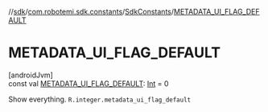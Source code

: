 //[sdk](../../../index.md)/[com.robotemi.sdk.constants](../index.md)/[SdkConstants](index.md)/[METADATA_UI_FLAG_DEFAULT](-m-e-t-a-d-a-t-a_-u-i_-f-l-a-g_-d-e-f-a-u-l-t.md)

# METADATA_UI_FLAG_DEFAULT

[androidJvm]\
const val [METADATA_UI_FLAG_DEFAULT](-m-e-t-a-d-a-t-a_-u-i_-f-l-a-g_-d-e-f-a-u-l-t.md): [Int](https://kotlinlang.org/api/latest/jvm/stdlib/kotlin/-int/index.html) = 0

Show everything. `R.integer.metadata_ui_flag_default`
